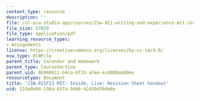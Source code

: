 ```yaml
---
content_type: resource
description: ''
file: /ol-ocw-studio-app/courses/21w-021-writing-and-experience-mit-inside-live-fall-2013/119a0a84156a657a946642430d584e6e_MIT21W_021F13_RevisionSheet.pdf
file_size: 57839
file_type: application/pdf
learning_resource_types:
- Assignments
license: https://creativecommons.org/licenses/by-nc-sa/4.0/
ocw_type: OCWFile
parent_title: Calendar and Homework
parent_type: CourseSection
parent_uid: 0b960911-b4ca-6f33-a7ee-ecd880add8ee
resourcetype: Document
title: '21W.021F13 MIT: Inside, Live: Revision Sheet handout'
uid: 119a0a84-156a-657a-9466-42430d584e6e
---
```

